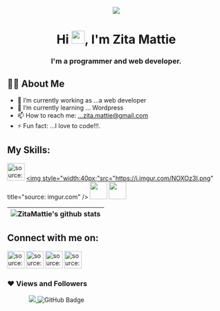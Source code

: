 <p align="center">
<img src="https://i.imgur.com/xWraocw.png" />
 </p>

<h1 align="center">Hi <img src="https://raw.githubusercontent.com/MartinHeinz/MartinHeinz/master/wave.gif" width="30px">, I'm Zita Mattie</h1>
<h3 align="center">I'm a programmer and web developer.</h3>
</p>

## 🙋‍♂️ **About Me**
- 🔭 I’m currently working as ...a web developer
- 🌱 I’m currently learning ... Wordpress
- 📫 How to reach me: ...zita.mattie@gmail.com
- ⚡ Fun fact: ...I love to code!!!.

## **My Skills**:
<a href="https://imgur.com/PhpTggx"><img style="width:40px;" src="https://i.imgur.com/PhpTggx.png" title="source: imgur.com" /></a>
<a href="https://imgur.com/NOXOz3I"><img style="width:40px;"src="https://i.imgur.com/NOXOz3I.png" title="source: imgur.com" /></a>
<a href="https://imgur.com/SQQIxri"><img style="width:40px;" src="https://i.imgur.com/SQQIxri.png"/></a>
<a href="https://imgur.com/jHZ7skg"><img style="width:40px;" src="https://i.imgur.com/jHZ7skg.png"/></a>

| <img align="center" src="https://github-readme-stats.vercel.app/api?username=ZitaMattie&show_icons=true&include_all_commits=true&theme=buefy&hide_border=true" alt="ZitaMattie's github stats" />
|------------- |

## **Connect with me on**:
<P align="left" stlyle="margin-left:20px">
<a href="https://web.facebook.com/profile.php?id=100078729703883"><img style="width:40px;"src="https://i.imgur.com/Dldf474.png" title="source: imgur.com" /></a>
<a href="https://api.whatsapp.com/send?phone=08140216522"><img style="width:40px;"src="https://i.imgur.com/O9nHZTb.png" title="source: imgur.com" /></a>
<a href="https://www.instagram.com/ama_zita2"><img style="width:40px;"src="https://i.imgur.com/AMPGtIB.png" title="source: imgur.com" /></a>
<a href="https://twitter.com/ZitaMattie"><img style="width:40px;"src="https://i.imgur.com/wp3MwYj.png" title="source: imgur.com" /></a>
 
### ❤ Views and Followers
<p align="left" style="margin-left: 50px">
<a href="https://github.com/Meghna-DAS/github-profile-views-counter">
    <img src="https://komarev.com/ghpvc/?username=ZitaMattie">
</a>
<a><img src="https://img.shields.io/github/followers/ZitaMattie?label=Followers&style=social" alt="GitHub Badge"></a>
</p>
